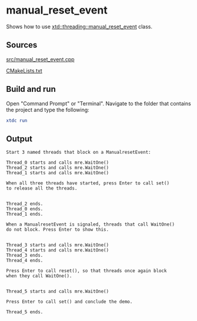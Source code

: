 # manual_reset_event

Shows how to use [xtd::threading::manual_reset_event](https://gammasoft71.github.io/xtd/reference_guides/latest/classxtd_1_1threading_1_1manual_reset_event.html) class.

## Sources

[src/manual_reset_event.cpp](src/manual_reset_event.cpp)

[CMakeLists.txt](CMakeLists.txt)

## Build and run

Open "Command Prompt" or "Terminal". Navigate to the folder that contains the project and type the following:

```cmake
xtdc run
```

## Output

```
Start 3 named threads that block on a ManualresetEvent:

Thread_0 starts and calls mre.WaitOne()
Thread_2 starts and calls mre.WaitOne()
Thread_1 starts and calls mre.WaitOne()

When all three threads have started, press Enter to call set()
to release all the threads.


Thread_2 ends.
Thread_0 ends.
Thread_1 ends.

When a ManualresetEvent is signaled, threads that call WaitOne()
do not block. Press Enter to show this.


Thread_3 starts and calls mre.WaitOne()
Thread_4 starts and calls mre.WaitOne()
Thread_3 ends.
Thread_4 ends.

Press Enter to call reset(), so that threads once again block
when they call WaitOne().


Thread_5 starts and calls mre.WaitOne()

Press Enter to call set() and conclude the demo.

Thread_5 ends.
```
